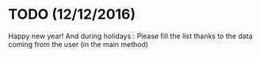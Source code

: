 # TODO (12/12/2016)
Happy new year!
And during holidays : Please fill the list thanks to the data coming from the user (in the main method)